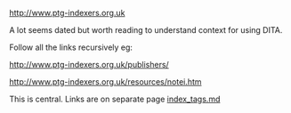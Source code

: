 

http://www.ptg-indexers.org.uk

A lot seems dated but worth reading to understand context for using DITA.

Follow all the links recursively eg:

http://www.ptg-indexers.org.uk/publishers/

http://www.ptg-indexers.org.uk/resources/notei.htm

This is central. Links are on separate page [index_tags.md]()


